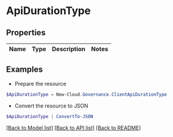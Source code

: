 # ApiDurationType
## Properties

Name | Type | Description | Notes
------------ | ------------- | ------------- | -------------

## Examples

- Prepare the resource
```powershell
$ApiDurationType = New-Cloud.Governance.ClientApiDurationType 
```

- Convert the resource to JSON
```powershell
$ApiDurationType | ConvertTo-JSON
```

[[Back to Model list]](../README.md#documentation-for-models) [[Back to API list]](../README.md#documentation-for-api-endpoints) [[Back to README]](../README.md)

